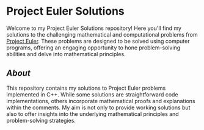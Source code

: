 


# Project Euler Solutions

Welcome to my Project Euler Solutions repository! Here you'll find my solutions to the challenging mathematical and computational problems from [Project Euler](https://www.hackerrank.com/contests/projecteuler/challenges). These problems are designed to be solved using computer programs, offering an engaging opportunity to hone problem-solving abilities and delve into mathematical principles.

## *About*

This repository contains my solutions to Project Euler problems implemented in C++. While some solutions are straightforward code implementations, others incorporate mathematical proofs and explanations within the comments. My aim is not only to provide working solutions but also to offer insights into the underlying mathematical principles and problem-solving strategies.


